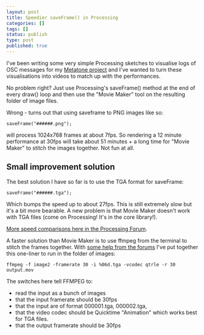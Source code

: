 ```yaml
---
layout: post
title: Speedier saveFrame() in Processing
categories: []
tags: []
status: publish
type: post
published: true
---
```


I've been writing some very simple Processing sketches to visualise logs of OSC messages for my 
[Metatone project](/metatone) and I've wanted to turn these visualisations into videos to match up with the performances.

No problem right? Just use Processing's saveFrame() method at the end of every draw() loop and then use the "Movie Maker" tool on the resulting folder of image files.

Wrong - turns out that using saveframe to PNG images like so:

    saveFrame("######.png");

will process 1024x768 frames at about 7fps. So rendering a 12 minute performance at 30fps will take about 51 minutes + a long time for "Movie Maker" to stitch the images together. Not fun at all.

## Small improvement solution

The best solution I have so far is to use the TGA format for saveFrame:

    saveFrame("######.tga");

Which bumps the speed up to about 27fps. This is still extremely slow but it's a bit more bearable. A new problem is that Movie Maker doesn't work with TGA files (come on Processing! It's in the core library!). 

[More speed comparisons here in the Processing Forum](http://forum.processing.org/topic/saveframe-framerate-comparison-discussion-on-capturing-high-resolution-sketch-output).

A faster solution than Movie Maker is to use ffmpeg from the terminal to stitch the frames together. With [some help from the forums](http://forum.processing.org/topic/add-file-capture-sketch-output-threaded-for-less-slowdown) I've put together this one-liner to run in the folder of images:

    ffmpeg -f image2 -framerate 30 -i %06d.tga -vcodec qtrle -r 30  output.mov

The switches here tell FFMPEG to:

- read the input as a bunch of images
- that the input framerate should be 30fps
- that the input are of format 000001.tga, 000002.tga,
- that the video codec should be Quicktime "Animation" which works best for TGA files.
- that the output framerate should be 30fps
